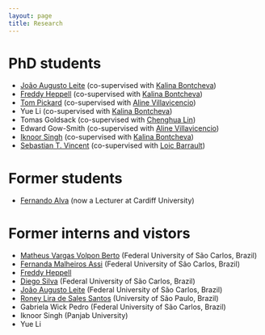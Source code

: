 ```yaml
---
layout: page
title: Research
---
```


# PhD students
- [João Augusto Leite](https://github.com/JAugusto97) (co-supervised with [Kalina Bontcheva](https://www.sheffield.ac.uk/dcs/people/academic/kalina-bontcheva))
- [Freddy Heppell](https://freddyheppell.com) (co-supervised with [Kalina Bontcheva](https://www.sheffield.ac.uk/dcs/people/academic/kalina-bontcheva))
- [Tom Pickard](https://scholar.google.co.uk/citations?hl=en&user=UYm_kHQAAAAJ) (co-supervised with [Aline Villavicencio](https://www.sheffield.ac.uk/dcs/people/academic/aline-villavicencio))
- Yue Li (co-supervised with [Kalina Bontcheva](https://www.sheffield.ac.uk/dcs/people/academic/kalina-bontcheva))
- Tomas Goldsack (co-supervised with [Chenghua Lin](https://www.sheffield.ac.uk/dcs/people/academic/chenghua-lin))
- Edward Gow-Smith (co-supervised with [Aline Villavicencio](https://www.sheffield.ac.uk/dcs/people/academic/aline-villavicencio))
- [Iknoor Singh](https://iknoorjobs.github.io) (co-supervised with [Kalina Bontcheva](https://www.sheffield.ac.uk/dcs/people/academic/kalina-bontcheva))
- [Sebastian T. Vincent](http://staffwww.dcs.shef.ac.uk/people/S.Vincent/) (co-supervised with [Loic Barrault](https://loicbarrault.github.io))

# Former students
- [Fernando Alva](https://feralvam.github.io) (now a Lecturer at Cardiff University)

# Former interns and vistors
- [Matheus Vargas Volpon Berto](https://bv.fapesp.br/en/pesquisador/716782/matheus-vargas-volpon-berto) (Federal University of São Carlos, Brazil)
- [Fernanda Malheiros Assi](https://sites.google.com/site/lalicufscar/pessoas/fernanda-malheiros-assi) (Federal University of São Carlos, Brazil)
- [Freddy Heppell](https://freddyheppell.com)
- [Diego Silva](https://sites.google.com/view/diegofsilva) (Federal University of São Carlos, Brazil)
- [João Augusto Leite](https://github.com/JAugusto97) (Federal University of São Carlos, Brazil)
- [Roney Lira de Sales Santos](https://github.com/roneysco) (University of São Paulo, Brazil)
- Gabriela Wick Pedro (Federal University of São Carlos, Brazil)
- Iknoor Singh (Panjab University)
- Yue Li

